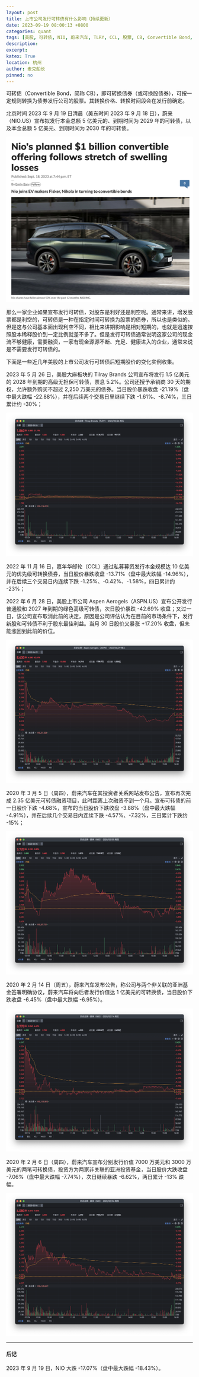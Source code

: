 ```yaml
---
layout: post
title: 上市公司发行可转债有什么影响（持续更新）
date: 2023-09-19 08:00:13 +0800
categories: quant
tags: [美股, 可转债, NIO, 蔚来汽车, TLRY, CCL, 股票, CB, Convertible Bond, 投资]
description: 
excerpt: 
katex: True
location: 杭州
author: 麦克船长
pinned: no
---
```


可转债（Convertible Bond，简称 CB），即可转换债券（或可换股债券），可按一定规则转换为债券发行公司的股票。其转换价格、转换时间段会在发行前确定。

北京时间 2023 年 9 月 19 日清晨（美东时间 2023 年 9 月 18 日），蔚来（NIO.US）宣布拟发行本金总额 5 亿美元的、到期时间为 2029 年的可转债，以及本金总额 5 亿美元、到期时间为 2030 年的可转债。

![](/img/quant/2023/09/23/3.png)

那么一家企业如果宣布发行可转债，对股东是利好还是利空呢。通常来讲，增发股票都是利空的，可转债是一种在指定时间可转换为股票的债券，所以也是类似的。但是这与公司基本面出现利空不同，相比来讲期影响是相对短期的，也就是迅速按照股本稀释股价到一定比例就差不多了。但是发行可转债通常说明这家公司的现金流不够健康，需要融资，一家有现金源源不断、充足、健康进入的企业，通常来说是不需要发行可转债的。

下面是一些近几年美股的上市公司发行可转债后短期股价的变化实例收集。

2023 年 5 月 26 日，美股大麻板块的 Tilray Brands 公司宣布将发行 1.5 亿美元的 2028 年到期的高级无担保可转债，票息 5.2%。公司还授予承销商 30 天的期权，允许额外购买不超过 2,250 万美元的债券。当日股价暴跌收盘 -21.19%（盘中最大跌幅 -22.88%），并在后续两个交易日里继续下跌 -1.61%、-8.74%，三日累计约 -30%；

![](/img/quant/2023/09/23/1.png)

2022 年 11 月 16 日，嘉年华邮轮（CCL）通过私募募资发行本金规模达 10 亿美元的优先级可转换债券，当日股价暴跌收盘 -13.71%（盘中最大跌幅 -14.96%），并在后续三个交易日内连续下跌 -1.25%、-0.42%、-1.58%，四日累计约 -23%；

2022 年 6 月 28 日，美股上市公司 Aspen Aerogels（ASPN.US）宣布公开发行普通股和 2027 年到期的绿色高级可转债，次日股价暴跌 -42.69% 收盘；又过一日，该公司宣布取消此前的决定，原因是公司评估认为在目前的市场条件下，发行新股和可转债不利于股东最佳利益。当月 30 日股价又暴涨 +17.20% 收盘，但未能涨回到此前的价位。

![](/img/quant/2023/09/23/2.png)

2020 年 3 月 5 日（周四），蔚来汽车在其投资者关系网站发布公告，宣布再次完成 2.35 亿美元可转债融资项目，此时距离上次融资不到一个月。宣布可转债的前一日股价下跌 -4.68%，宣布的当日股价下跌收盘 -3.88%（盘中最大跌幅 -4.91%），并在后续几个交易日内连续下跌 -4.57%、-7.32%，三日累计下跌约 -15%；

![](/img/quant/2023/09/23/4.png)

2020 年 2 月 14 日（周五），蔚来汽车发布公告，称公司与两个非关联的亚洲基金签署明确协议，蔚来汽车将向后者发行价值达 1 亿美元的可转换债，当日股价下跌收盘 -6.45%（盘中最大跌幅 -6.95%）。

![](/img/quant/2023/09/23/5.png)

2020 年 2 月 6 日（周四），蔚来汽车宣布分别发行价值 7000 万美元和 3000 万美元的两笔可转换债，投资方为两家非关联的亚洲投资基金，当日股价大跌收盘 -7.06%（盘中最大跌幅 -7.74%），次日继续暴跌 -6.62%，两日累计 -13% 跌幅。

![](/img/quant/2023/09/23/6.png)

---

#### 后记

2023 年 9 月 19 日，NIO 大跌 -17.07%（盘中最大跌幅 -18.43%）。





